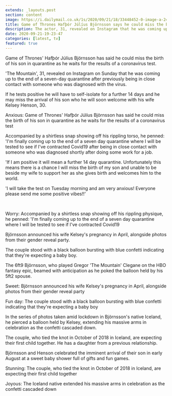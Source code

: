 ```yaml
---
extends: _layouts.post
section: content
image: https://i.dailymail.co.uk/1s/2020/09/21/18/33448452-0-image-a-24_1600710274104.jpg 
title: Game of Thrones Hafþór Júlíus Björnsson says he could miss the birth of his son in quarantine 
description: The actor, 31, revealed on Instagram that he was coming up to the end of a seven-day quarantine after previously being in close contact with someone who was diagnosed with coronavirus. 
date: 2020-09-21-19-23-47 
categories: [latest, tv] 
featured: true 
--- 
```

Game of Thrones' Hafþór Júlíus Björnsson has said he could miss the birth of his son in quarantine as he waits for the results of a coronavirus test.

'The Mountain', 31, revealed on Instagram on Sunday that he was coming up to the end of a seven-day quarantine after previously being in close contact with someone who was diagnosed with the virus.

If he tests positive he will have to self-isolate for a further 14 days and he may miss the arrival of his son who he will soon welcome with his wife Kelsey Henson, 30.

Anxious: Game of Thrones' Hafþór Júlíus Björnsson has said he could miss the birth of his son in quarantine as he waits for the results of a coronavirus test

Accompanied by a shirtless snap showing off his rippling torso, he penned: 'I'm finally coming up to the end of a seven day quarantine where I will be tested to see if I've contracted Covid19 after being in close contact with someone who was diagnosed shortly after doing some work for a job. 

'If I am positive it will mean a further 14 day quarantine. Unfortunately this means there is a chance I will miss the birth of my son and unable to be beside my wife to support her as she gives birth and welcomes him to the world. 

'I will take the test on Tuesday morning and am very anxious! Everyone please send me some positive vibes!!'

 

Worry: Accompanied by a shirtless snap showing off his rippling physique, he penned: 'I'm finally coming up to the end of a seven day quarantine where I will be tested to see if I've contracted Covid19

Björnsson announced his wife Kelsey's pregnancy in April, alongside photos from their gender reveal party.

The couple stood with a black balloon bursting with blue confetti indicating that they're expecting a baby boy.

The 6ft9 Björnsson, who played Gregor 'The Mountain' Clegane on the HBO fantasy epic, beamed with anticipation as he poked the balloon held by his 5ft2 spouse.

Sweet: Björnsson announced his wife Kelsey's pregnancy in April, alongside photos from their gender reveal party

Fun day: The couple stood with a black balloon bursting with blue confetti indicating that they're expecting a baby boy

In the series of photos taken amid lockdown in Björnsson's native Iceland, he pierced a balloon held by Kelsey, extending his massive arms in celebration as the confetti cascaded down. 

The couple, who tied the knot in October of 2018 in Iceland, are expecting their first child together. He has a daughter from a previous relationship.  

Björnsson and Henson celebrated the imminent arrival of their son in early August at a sweet baby shower full of gifts and fun games.

Stunning: The couple, who tied the knot in October of 2018 in Iceland, are expecting their first child together

Joyous: The Iceland native extended his massive arms in celebration as the confetti cascaded down

